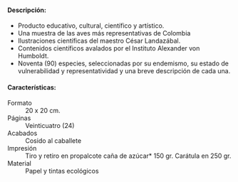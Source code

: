 #### Descripción:

*   Producto educativo, cultural, científico y artístico.
*   Una muestra de las aves más representativas de Colombia
*   Ilustraciones científicas del maestro César Landazábal.
*   Contenidos científicos avalados por el Instituto Alexander von Humboldt.
*   Noventa (90) especies, seleccionadas por su endemismo, su estado de vulnerabilidad y representatividad y una breve descripción de cada una.

#### Características:
<dl>
    <dt>Formato</dt>
    <dd>20 x 20 cm.</dd>
    <dt>Páginas</dt>
    <dd>Veinticuatro (24)</dd>
    <dt>Acabados</dt>
    <dd>Cosido al caballete</dd>
    <dt>Impresión</dt>
    <dd>Tiro y retiro en propalcote caña de azúcar* 150 gr. Carátula en 250 gr. </dd>
    <dt>Material</dt>
    <dd>Papel y tintas ecológicos</dd>
</dl>
